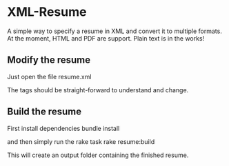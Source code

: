XML-Resume
==========

A simple way to specify a resume in XML and convert it to multiple formats. At the moment, HTML and PDF are support. Plain text is in the works!

Modify the resume
-----------------

Just open the file
	resume.xml

The tags should be straight-forward to understand and change.

Build the resume
----------------

First install dependencies
	bundle install

and then simply run the rake task
	rake resume:build

This will create an output folder containing the finished resume.